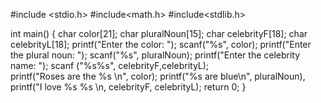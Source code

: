 #include <stdio.h>
#include<math.h>
#include<stdlib.h>

int main() 
{
    char color[21];
    char pluralNoun[15];
    char celebrityF[18];
     char celebrityL[18];
    printf("Enter the color: ");
    scanf("%s", color);
    printf("Enter the plural noun: ");
    scanf("%s", pluralNoun);
    printf("Enter the celebrity name: ");
   scanf ("%s%s", celebrityF,celebrityL);   
  printf("Roses are the %s \n", color);
  printf("%s are blue\n", pluralNoun),
  printf("I love %s %s \n, celebrityF, celebrityL);
      return 0;
}
